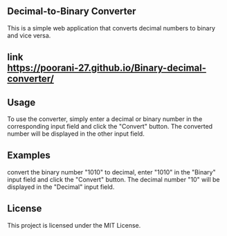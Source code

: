 
## Decimal-to-Binary Converter

This is a simple web application that converts decimal numbers to binary and vice versa.
## link <br> https://poorani-27.github.io/Binary-decimal-converter/
## Usage

To use the converter, simply enter a decimal or binary number in the corresponding input field and click the "Convert" button. The converted number will be displayed in the other input field.

## Examples

convert the binary number "1010" to decimal, enter "1010" in the "Binary" input field and click the "Convert" button. The decimal number "10" will be displayed in the "Decimal" input field.

## License

This project is licensed under the MIT License.
